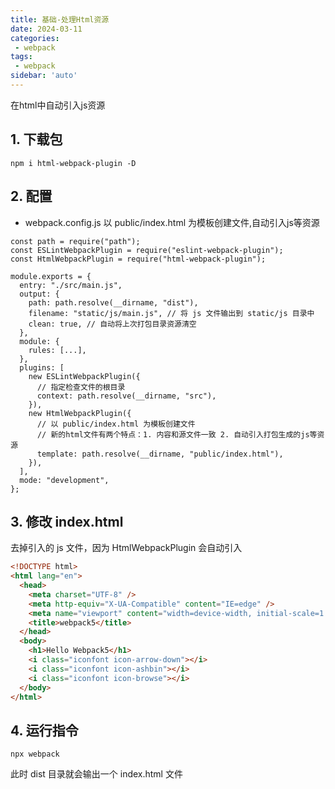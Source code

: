 ```yaml
---
title: 基础-处理Html资源
date: 2024-03-11
categories: 
 - webpack
tags:
 - webpack
sidebar: 'auto'
---
```

在html中自动引入js资源
## 1. 下载包

```:no-line-numbers
npm i html-webpack-plugin -D
```

## 2. 配置

- webpack.config.js
以 public/index.html 为模板创建文件,自动引入js等资源
```js{3}
const path = require("path");
const ESLintWebpackPlugin = require("eslint-webpack-plugin");
const HtmlWebpackPlugin = require("html-webpack-plugin");

module.exports = {
  entry: "./src/main.js",
  output: {
    path: path.resolve(__dirname, "dist"),
    filename: "static/js/main.js", // 将 js 文件输出到 static/js 目录中
    clean: true, // 自动将上次打包目录资源清空
  },
  module: {
    rules: [...],
  },
  plugins: [
    new ESLintWebpackPlugin({
      // 指定检查文件的根目录
      context: path.resolve(__dirname, "src"),
    }),
    new HtmlWebpackPlugin({
      // 以 public/index.html 为模板创建文件
      // 新的html文件有两个特点：1. 内容和源文件一致 2. 自动引入打包生成的js等资源
      template: path.resolve(__dirname, "public/index.html"),
    }),
  ],
  mode: "development",
};
```

## 3. 修改 index.html

去掉引入的 js 文件，因为 HtmlWebpackPlugin 会自动引入

```html
<!DOCTYPE html>
<html lang="en">
  <head>
    <meta charset="UTF-8" />
    <meta http-equiv="X-UA-Compatible" content="IE=edge" />
    <meta name="viewport" content="width=device-width, initial-scale=1.0" />
    <title>webpack5</title>
  </head>
  <body>
    <h1>Hello Webpack5</h1>
    <i class="iconfont icon-arrow-down"></i>
    <i class="iconfont icon-ashbin"></i>
    <i class="iconfont icon-browse"></i>
  </body>
</html>
```

## 4. 运行指令

```:no-line-numbers
npx webpack
```

此时 dist 目录就会输出一个 index.html 文件
